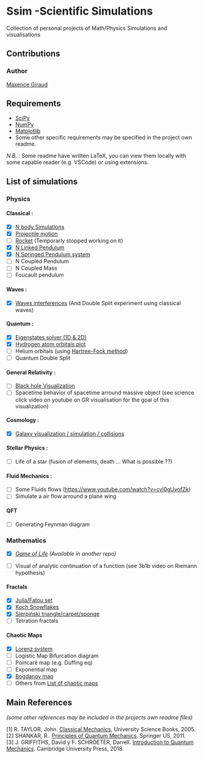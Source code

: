 # Ssim -Scientific Simulations

Collection of personal projects of Math/Physics Simulations and visualisations


## Contributions
### Author
[Maxence Giraud](https://github.com/MaxenceGiraud/)

## Requirements 
* [SciPy](https://www.scipy.org/)
* [NumPy](https://numpy.org/)
* [Matplotlib](https://matplotlib.org/) 
* Some other specific requirements may be specified in the project own readme.

*N.B. :* Some readme have written LaTeX, you can view them locally with some capable reader (e.g. VSCode) or using extensions.

## List of simulations

### Physics
#### Classical : 
- [x] [N body Simulations](ssim/Physics/Classical/NBody/)
- [x] [Projectile motion](ssim/Physics/Classical/ProjectileMotion/)
- [ ] [Rocket](ssim/Physics/Classical/Rocket/)  (Temporarly stopped working on it) 
- [x] [N Linked Pendulum](ssim/Physics/Classical/LinkedPendulum/) 
- [x] [N Springed Pendulum system](ssim/Physics/Classical/SpringedPendulum/)
- [ ] N Coupled Pendulum
- [ ] N Coupled Mass
- [ ] Foucault pendulum
  
#### Waves :
- [x] [Waves interferences](ssim/Physics/Wave/WaveInterference) (And Double Split experiment using classical waves)

#### Quantum : 
- [x] [Eigenstates solver (1D & 2D)](ssim/Physics/Quantum/EigenstatesSolver/)
- [x] [Hydrogen atom orbitals plot](ssim/Physics/Quantum/Hydrogen/)
- [ ] Helium orbitals (using [Hartree-Fock method](https://en.wikipedia.org/wiki/Hartree%E2%80%93Fock_method))
- [ ] Quantum Double Split

#### General Relativity :  
- [ ] [Black hole Visualization](./ssim/Physics/GR/BlackHole/)
- [ ] Spacetime behavior of spacetime arround massive object (see science click video on youtube on GR visualisation for the goal of this visualization)
  
#### Cosmology :  
- [x] [Galaxy visualization / simulation / collisions](ssim/Physics/Cosmology/Galaxy/)
    
#### Stellar Physics : 
- [ ] Life of a star (fusion of elements, death ... What is possible ??)

#### Fluid Mechanics :   
- [ ] Some Fluids flows (<https://www.youtube.com/watch?v=cvl0gUvofZk>)
- [ ] Simulate a air flow arround a plane wing

#### QFT
- [ ] Generating Feynman diagram

### Mathematics

- [x] *[Game of Life](https://github.com/MaxenceGiraud/GameOfLife) (Available in another repo)*
- [ ] Visual of analytic continuation of a function (see 3b1b video on Riemann hypothesis)


#### Fractals   
- [x] [Julia/Fatou set](ssim/Math/JuliaSet/)
- [x] [Koch Snowflakes](ssim/Math/KochSnowflake/)
- [x] [Sierpiński triangle/carpet/sponge](./ssim/Math/Sierpinski/)
- [ ] Tetration fractals

#### Chaotic Maps

- [x] [Lorenz system](./ssim/Math/LorenzSystem/)
- [ ] Logistic Map Bifurcation diagram
- [ ] Poincaré map (e.g. Duffing eq)
- [ ] Exponential map
- [x] [Bogdanov map](./ssim/Math/BogdanovMap/)
- [ ] Others from [List of chaotic maps](https://en.wikipedia.org/wiki/List_of_chaotic_maps)

## Main References
*(some other references may be included in the projects own readme files)*

[1] R. TAYLOR, John. [Classical Mechanics.](https://www.uscibooks.com/taylor2.htm) University Science Books, 2005.   
[2] SHANKAR, R.. [Principles of Quantum Mechanics](https://www.springer.com/gp/book/9780306447907). Springer US, 2011.    
[3] J. GRIFFITHS, David y F. SCHROETER,  Darrell. [Introduction to Quantum Mechanics](https://www.cambridge.org/core/books/introduction-to-quantum-mechanics/990799CA07A83FC5312402AF6860311E). Cambridge University Press, 2018.   

[//]: # ([?] J. GRIFFITHS, David. Introduction to Electrodynamics. Pearson Education Limited, 2013.    
[4] K. KUNDU, Pijush y M. COHEN,  Ira. Fluid Mechanics. Elsevier, 2001.   
[4] NEEDHAM, Tristan. Visual Complex Analysis. Clarendon Press, 1998.    
[4] CARROLL, Sean. Spacetime and Geometry: An Introduction to General Relativity. Pearson, 2003.) 